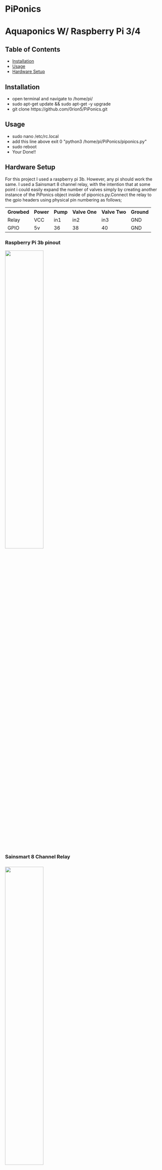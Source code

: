 # PiPonics
<!DOCTYPE html>
<html>
    <head>
        <h1>Aquaponics W/ Raspberry Pi 3/4</h1>
    </head>
    <body>
        <h2>Table of Contents</h2>
        <ul>
            <li><a href="#section1">Installation</a></h2>
            <li><a href="#section2">Usage</a></h2>
            <li><a href="#section3">Hardware Setup</a></h2>
        </ul>
        <h2 id="Section1">Installation</h2>
        <p>
            <ul>
                <li>open terminal and navigate to /home/pi/</li>
                <li>sudo apt-get update && sudo apt-get -y upgrade</li>
                <li>git clone https://github.com/0rion5/PiPonics.git</li>
            </ul>
        </p>
        <h2 id="Section2">Usage</h2>
        <p>
           <ul>
               <li>sudo nano /etc/rc.local</li>
               <li>add this line above exit 0 "python3 /home/pi/PiPonics/piponics.py"</li>
               <li>sudo reboot</li>     
               <li>Your Done!!</li>
           </ul>
        </p>
        <h2 id="Section3">Hardware Setup</h2>
        <p>
            For this project I used a raspberry pi 3b. However, any pi should work the same. I used a Sainsmart 8 channel relay, with               the intention that at some point i could easily expand the number of valves simply by creating another instance of the                   PiPonics object inside of piponics.py.Connect the relay to the gpio headers using physical pin numbering as follows;
            <table>
                <tr>
                    <th>Growbed</th>
                    <th>Power</th>
                    <th>Pump</th>
                    <th>Valve One</th>
                    <th>Valve Two</th>
                    <th>Ground</th>
                </tr>
                <tr>
                    <td>Relay</td>
                    <td>VCC</td>
                    <td>in1</td>
                    <td>in2</td>
                    <td>in3</td>
                    <td>GND</td>
                </tr>
                <tr>
                    <td>GPIO</td>
                    <td>5v</td>
                    <td>36</td>
                    <td>38</td>
                    <td>40</td>
                    <td>GND</td>
                </tr>
            </table>
            <p>
                <h3>Raspberry Pi 3b pinout</h3>
                <img src="https://i.pinimg.com/originals/84/46/ec/8446eca5728ebbfa85882e8e16af8507.png" width = "50%">
            </p>
            <p>
                <h3>Sainsmart 8 Channel Relay<h3/>
                    <img src = "https://cdn.shopify.com/s/files/1/1978/9859/products/09_12_1024x1024.jpg?v=1502520966" width = "50%">
            </p>
        </p>
    </body>
</html>
